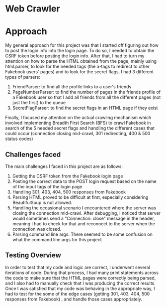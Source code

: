 # Web Crawler
# Approach 

My general approach for this project was that I started off figuring out how to post the login info into the login page. To do so, I needed to obtain the CSRF token before posting the login info. After that, I had to turn my attention on how to parse the HTML obtained from the page, mainly using html.parser, to look for the needed tags (the a-tags to redirect to other Fakebook users' pages) and to look for the secret flags. I had 3 different types of parsers: 
1. FriendParser: to find all the profile links to a user's friends
2. PageNumberParser: to find the number of pages in the friends profile of a Fakebook user so that I add all friends from all the different pages (not just the first) to the queue
3. SecretFlagParser: to find the secret flags in an HTML page if they exist

Finally, I focused my attention on the actual crawling mechanism which involved implementing Breadth First Search (BFS) to crawl Fakebook in search of the 5 needed secret flags and handling the different cases that could occur (connection closing mid-crawl, 301 redirecting, 400 & 500 status codes)

## Challenges faced
The main challenges I faced in this project are as follows: 
1. Getting the CSRF token from the Fakebook login page
2. Posting the correct data to the POST login request based on the name of the input tags of the login page
3. Handling 301, 403, 404, 500 responses from Fakebook
4. Parsing HTML proved to be difficult at first, especially considering BeautifulSoup is not allowed.
5. Handling the occasional scenario I encountered where the server was closing the connection mid-crawl. After debugging, I noticed that server would sometimes send a "Connection: close" message in the header, meaning I had to check for that and reconnect to the server when the connection was closed.
6. Parsing command line args. There seemed to be some confusion on what the command line args for this project 

## Testing Overview 
In order to test that my code and logic are correct, I underwent several iterations of code. During that process, I had many print statements across the code to make sure that the HTML pages were correctly being parsed, and I also had to manually check that I was producing the correct results. Once I was satisfied that my code was behaving in the appropriate way, I had to test for the some of the edge cases (getting 301, 403, 404, 500 responses from Fakebook) , and handle those cases appropriately.
